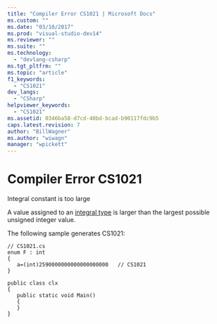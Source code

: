 ```yaml
---
title: "Compiler Error CS1021 | Microsoft Docs"
ms.custom: ""
ms.date: "03/10/2017"
ms.prod: "visual-studio-dev14"
ms.reviewer: ""
ms.suite: ""
ms.technology: 
  - "devlang-csharp"
ms.tgt_pltfrm: ""
ms.topic: "article"
f1_keywords: 
  - "CS1021"
dev_langs: 
  - "CSharp"
helpviewer_keywords: 
  - "CS1021"
ms.assetid: 0346ba58-d7cd-40bd-bcad-b90117fdc9b5
caps.latest.revision: 7
author: "BillWagner"
ms.author: "wiwagn"
manager: "wpickett"
---
```

# Compiler Error CS1021
Integral constant is too large  
  
 A value assigned to an [integral type](../../csharp/language-reference/keywords/integral-types-table.md) is larger than the largest possible unsigned integer value.  
  
 The following sample generates CS1021:  
  
```  
// CS1021.cs  
enum F : int  
{  
   a=(int)2590000000000000000000   // CS1021  
}  
  
public class clx  
{  
   public static void Main()  
   {  
   }  
}  
```